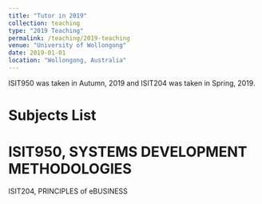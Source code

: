 ```yaml
---
title: "Tutor in 2019"
collection: teaching
type: "2019 Teaching"
permalink: /teaching/2019-teaching
venue: "University of Wollongong"
date: 2019-01-01
location: "Wollongong, Australia"
---
```


ISIT950 was taken in Autumn, 2019 and ISIT204 was taken in Spring, 2019.

Subjects List
======
ISIT950, SYSTEMS DEVELOPMENT METHODOLOGIES
======
ISIT204, PRINCIPLES of eBUSINESS